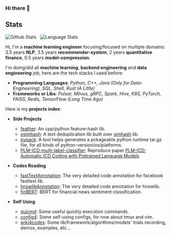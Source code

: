 ### Hi there 👋

<!--
**innerNULL/innerNULL** is a ✨ _special_ ✨ repository because its `README.md` (this file) appears on your GitHub profile.

Here are some ideas to get you started:

- 🔭 I’m currently working on ...
- 🌱 I’m currently learning ...
- 👯 I’m looking to collaborate on ...
- 🤔 I’m looking for help with ...
- 💬 Ask me about ...
- 📫 How to reach me: ...
- 😄 Pronouns: ...
- ⚡ Fun fact: ...
-->

## Stats
![Github Stats](https://github-readme-stats.vercel.app/api?username=innerNULL&show_icons=true&hide_border=true)&nbsp;&nbsp;
![Language Stats](https://github-readme-stats-eight-theta.vercel.app/api/top-langs/?username=innerNULL&layout=compact&langs_count=8&hide_border=true)


Hi, I'm a **machine learning engineer** focusing/focused on multiple domains: 3.5 years **NLP**, 3.5 years **recommender-system**, 2 years **quantitative finance**, 0.5 years **model-compression**. 

I'm doing/did all **machine learning**, **backend engineering** and **data engineering** job, here are the tech stacks I used before: 
* **Programming Languages**: _Python, C++, Java (Only for Data-Engineering), SQL, Shell, Rust (A Little)_
* **Frameworks or Libs**: _Pulsar, Milvus, gRPC, Spark, Hive, K8S, PyTorch, FAISS, Redis, TensorFlow (Long Time Ago)_

Here is my **projects index**:

* **Side Projects**  
    * [feather](https://github.com/innerNULL/feather): An cpp/python feature-hash lib.
    * [osimhash](https://github.com/innerNULL/osimhash): A text deduplication lib built over [simhash](https://github.com/yanyiwu/simhash) lib.
    * [pypack](https://github.com/innerNULL/pypack): A tool helps generates a pckageable python runtime tar.gz file, for all kinds of python-version/os/platforms.
    * [PLM-ICD-multi-label-classifier](https://github.com/innerNULL/PLM-ICD-multi-label-classifier/tree/main): Reproduce paper [PLM-ICD: Automatic ICD Coding with Pretrained Language Models](https://arxiv.org/abs/2207.05289v1)

* **Codes Reading**  
    * [fastTextAnnotation](https://github.com/innerNULL/fastTextAnnotation/tree/code_reading): The very detailed code annotation for facebook fasttext lib.
    * [hnswlibAnnotation](https://github.com/innerNULL/hnswlibAnnotation/tree/code_reading): The very detailed code annotation for hnswlib.  
    * [finBERT](https://github.com/innerNULL/finBERT/tree/code_reading): BERT for financial news sentiment classification.


* **Self Using**  
    * [quicmd](https://github.com/innerNULL/quicmd): Some useful quickly execution commands.
    * [config4](https://github.com/innerNULL/config4): Some self-using configs, for now about tmux and vim.
    * [wiki4codes](https://github.com/innerNULL/wiki4codes): Some lib/framework/algorithms/models' trials recording, demos, examples, etc...



